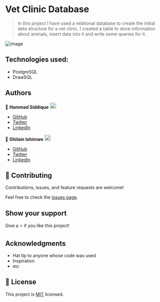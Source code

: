# Vet Clinic Database

> In this project I have used a relational database to create the initial data structure for a vet clinic. I created a table to store information about animals, insert data into it and write some queries for it. 

![image](https://user-images.githubusercontent.com/67911212/179798585-31538080-3edc-4422-bcc6-3fb4fd29b1fd.png)

## Technologies used:
- PostgreSQL
- DrawSQL
## Authors

👤 **Hammad Siddique** <img src="https://emojis.slackmojis.com/emojis/images/1531849430/4246/blob-sunglasses.gif?1531849430" width="20"/>

  - [GitHub](https://github.com/HammadSiddique)
  - [Twitter](https://twitter.com/hs_devv)
  - [LinkedIn](https://www.linkedin.com/in/-hammadsiddique/)

👤 **Ghilain Ishimwe** <img src="https://emojis.slackmojis.com/emojis/images/1531849430/4246/blob-sunglasses.gif?1531849430" width="20"/>

  - [GitHub](https://github.com/Ghilain)
  - [Twitter](https://twitter.com/GhilainIshimwe)
  - [LinkedIn](https://www.linkedin.com/in/ghilain-ishimwe/)


## 🤝 Contributing

Contributions, issues, and feature requests are welcome!

Feel free to check the [issues page](../../issues/).

## Show your support

Give a ⭐️ if you like this project!

## Acknowledgments

- Hat tip to anyone whose code was used
- Inspiration
- etc

## 📝 License

This project is [MIT](./MIT.md) licensed.

